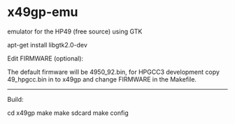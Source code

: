 # x49gp-emu
emulator for the HP49 (free source) using GTK


 apt-get install libgtk2.0-dev
 
 
 
 Edit FIRMWARE (optional):

The default firmware will be 4950_92.bin, for HPGCC3 development copy
49_hpgcc.bin in to x49gp and change FIRMWARE in the Makefile.

------------------------------------------------------------------------

Build:

cd x49gp
make
make sdcard
make config
 
 
